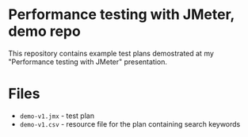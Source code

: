# Performance testing with JMeter, demo repo
This repository contains example test plans demostrated at my "Performance testing with JMeter" presentation.

# Files
* `demo-v1.jmx` - test plan
* `demo-v1.csv` - resource file for the plan containing search keywords
